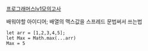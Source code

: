 [프로그래머스lv1모의고사](https://school.programmers.co.kr/learn/courses/30/lessons/42840)

배워야할 아이디어; 배열의 맥스값을 스프레드 문법써서 쓰는법

```
let arr = [1,2,3,4,5];
let Max = Math.max(...arr)
Max = 5
```
